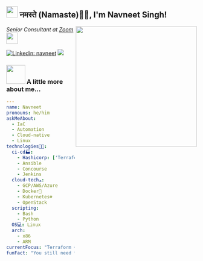 <h2><img src="https://emojis.slackmojis.com/emojis/images/1531849430/4246/blob-sunglasses.gif?1531849430" width="30"/> नमस्ते (Namaste)🙏🏻, I'm Navneet Singh!</h2>
<img align='right' src="https://media.giphy.com/media/l0NgQIwNvU9AUuaY0/giphy.gif" width="320">
<p><em>Senior Consultant at <a href="https://www.zoom.us/">Zoom </a><img src="https://media.giphy.com/media/toXKzaJP3WIgM/giphy.gif" width="30"> 
</em></p>

[![Linkedin: navneet](https://img.shields.io/badge/-navneet-blue?style=flat-square&logo=Linkedin&logoColor=white&link=https://www.linkedin.com/in/navneet-singh-2b250579/)](https://www.linkedin.com/in/navneet-singh-2b250579/)
![](https://visitor-badge.glitch.me/badge?page_id=nvntsin/nvntsin)

### <img src="https://media.giphy.com/media/3orieXnl3Ai4w2j3yM/giphy.gif" width="50"> A little more about me...  

```yaml
--- 
name: Navneet
pronouns: he/him
askMeAbout: 
  - IaC
  - Automation
  - Cloud-native
  - Linux
technologies👨‍💻: 
  ci-cd🏭: 
    - Hashicorp: ['Terraform', 'Packer', 'Vault']
    - Ansible
    - Concourse
    - Jenkins
  cloud-tech☁️: 
    - GCP/AWS/Azure
    - Docker🐳
    - Kubernetes☸
    - OpenStack
  scripting: 
    - Bash
    - Python
  OS💻: Linux
  arch: 
    - x86
    - ARM
currentFocus: "Terraform + Ansible + Vault + Cloud = 🪄🦸✨"
funFact: "You still need to manage the managed Kubernetes!!"
```
